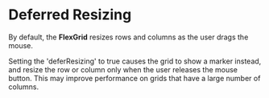 Deferred Resizing
=================

By default, the **FlexGrid** resizes rows and columns as the user drags the mouse.

Setting the 'deferResizing' to true causes the grid to show a marker instead, and 
resize the row or column only when the user releases the mouse button.
This may improve performance on grids that have a large number of columns.